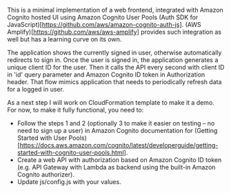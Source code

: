 This is a minimal implementation of a web frontend, integrated with Amazon Cognito hosted UI using Amazon Cognito User Pools (Auth SDK for JavaScript)[https://github.com/aws/amazon-cognito-auth-js]. (AWS Amplify)[https://github.com/aws/aws-amplify] provides such integration as well but has a learning curve on its own.

The application shows the currently signed in user, otherwise automatically redirects to sign in.
Once the user is signed in, the application generates a unique client ID for the user.
Then it calls the API every second with client ID in 'id' query parameter and Amazon Cognito ID token in Authorization header.
That flow mimics application that needs to periodically refresh data for a logged in user.

As a next step I will work on CloudFormation template to make it a demo. For now, to make it fully functional, you need to:
- Follow the steps 1 and 2 (optionally 3 to make it easier on testing – no need to sign up a user) in Amazon Cognito documentation for (Getting Started with User Pools)[https://docs.aws.amazon.com/cognito/latest/developerguide/getting-started-with-cognito-user-pools.html].
-	Create a web API with authorization based on Amazon Cognito ID token (e.g. API Gateway with Lambda as backend using the built-in Amazon Cognito authorizer).
- Update js/config.js with your values.
